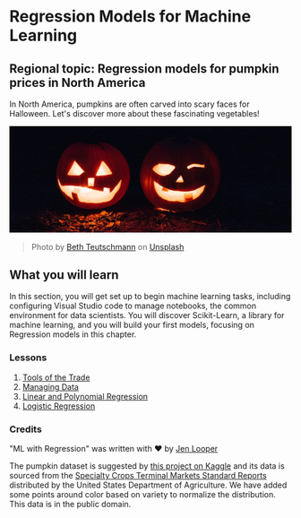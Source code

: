 # Regression Models for Machine Learning

## Regional topic: Regression models for pumpkin prices in North America

In North America, pumpkins are often carved into scary faces for Halloween. Let's discover more about these fascinating vegetables!

![jack-o-lanterns](./images/jack-o-lanterns.jpg)
> Photo by <a href="https://unsplash.com/@teutschmann?utm_source=unsplash&utm_medium=referral&utm_content=creditCopyText">Beth Teutschmann</a> on <a href="https://unsplash.com/s/photos/jack-o-lanterns?utm_source=unsplash&utm_medium=referral&utm_content=creditCopyText">Unsplash</a>
  
## What you will learn

In this section, you will get set up to begin machine learning tasks, including configuring Visual Studio code to manage notebooks, the common environment for data scientists. You will discover Scikit-Learn, a library for machine learning, and you will build your first models, focusing on Regression models in this chapter.

### Lessons

1. [Tools of the Trade](1-Tools/README.md)
2. [Managing Data](2-Data/README.md)
3. [Linear and Polynomial Regression](3-Linear/README.md)
4. [Logistic Regression](4-Logistic/README.md)

### Credits

"ML with Regression" was written with ♥️ by [Jen Looper](https://twitter.com/jenlooper)

The pumpkin dataset is suggested by [this project on Kaggle](https://www.kaggle.com/usda/a-year-of-pumpkin-prices) and its data is sourced from the [Specialty Crops Terminal Markets Standard Reports](https://www.marketnews.usda.gov/mnp/fv-report-config-step1?type=termPrice) distributed by the United States Department of Agriculture. We have added some points around color based on variety to normalize the distribution. This data is in the public domain.
